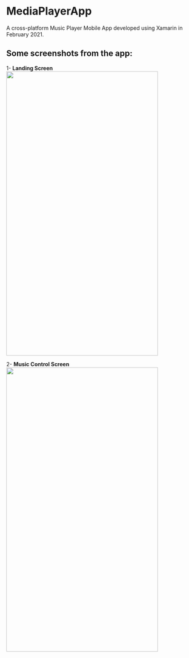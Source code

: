 # MediaPlayerApp
A cross-platform Music Player Mobile App developed using Xamarin in February 2021. <br />

## **Some screenshots from the app:** <br />

1- **Landing Screen** <br />
<img src="https://user-images.githubusercontent.com/73054268/179085928-b750ec66-9438-457e-a1e0-ba3de2013208.PNG" width=400 height=750>

2- **Music Control Screen** <br />
<img src="https://user-images.githubusercontent.com/73054268/179086189-103c7768-86f0-4c9e-8d6a-f54582d6d2cd.PNG" width=400 height=750>
